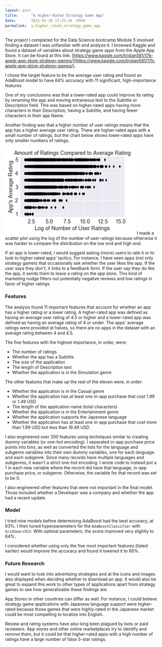 ```yaml
---
layout: post
title:      "A Higher-Rated Strategy Game App"
date:       2021-02-28 17:25:34 -0500
permalink:  a_higher_rated_strategy_game_app
---
```


The project I completed for the Data Science bootcamp Module 5 involved finding a dataset I was unfamiliar with and analyze it. I browsed Kaggle and found a dataset of variables about strategy game apps from the Apple App Store. It can be found at this link: [https://www.kaggle.com/tristan581/17k-apple-app-store-strategy-games/](https://www.kaggle.com/tristan581/17k-apple-app-store-strategy-games/).

I chose the target feature to be the average user rating and found an AdaBoost model to have 64% accuracy with 11 significant, high-importance features.

One of my conclusions was that a lower-rated app could improve its rating by renaming the app and moving extraneous text to the Subtitle or Description field. This was based on higher-rated apps having more characters in their Description, having a Subtitle, and having fewer characters in their app Name.

Another finding was that a higher number of user ratings means that the app has a higher average user rating. There are higher-rated apps with a small number of ratings, but the chart below shows lower-rated apps have only smaller numbers of ratings.

![Plot of log number of user ratings vs average user rating](https://raw.githubusercontent.com/bronwencc/Module-5-Project/master/images/Distribution%20of%20Rating%20Count.png)
I made a scatter plot using the log of the number of user ratings because otherwise it was harder to compare the distribution on the low end and high end.

If an app is lower-rated, I would suggest asking (more) users to rate it or to look to higher-rated apps' tactics. For instance, I have seen apps (not only strategy games) that occasionally ask whether the user likes the app. If the user says they don't, it links to a feedback form. If the user say they do like the app, it sends them to leave a rating on the app store. This kind of marketing nudge filters out potentially negative reviews and low ratings in favor of higher ratings.

### Features

The analysis found 11 important features that account for whether an app has a higher rating or a lower rating. A higher-rated app was defined as having an average user rating of 4.5 or higher and a lower-rated app was defined as having an average rating of 4 or under. The apps' average ratings were provided at halves, so there are no apps in the dataset with an average rating between 4 and 4.5.

The five features with the highest importance, in order, were:
* The number of ratings
* Whether the app has a Subtitle
* The size of the application
* The length of Description text
* Whether the application is in the Simulation genre

The other features that make up the rest of the eleven were, in order:
* Whether the application is in the Casual genre
* Whether the application has at least one in-app purchase that cost 1.99 or 1.49 USD
* The length of the application name (total characters)
* Whether the application is in the Entertainment genre
* Whether the application supports the Japanese language
* Whether the application has at least one in-app purchase that cost more than 1.99 USD but less than 19.49 USD

I also engineered over 200 features using techniques similar to creating dummy variables (or one-hot encoding). I separated in-app purchase price points into bins, as well as converted the lists for the language and subgenre variables into their own dummy variables, one for each language and each subgenre. Since many records have multiple languages and subgenres, it wasn't a strict one-hot encoding. I wrote code to instead put a 1 in each new variable where the record did have that language, in-app purchase price, or subgenre. Otherwise, the variable for that record was set to be 0.

I also engineered other features that were not important in the final model. Those included whether a Developer was a company and whether the app had a recent update.

### Model

I tried nine models before determining AdaBoost had the best accuracy, at 63%. I then tuned hyperparameters for the `AdaBoostClassifier` with `GridSearchCV`. With optimal parameters, the score improved very slightly to 64%.

I considered whether using only the five most important features (listed earlier) would improve the accuracy and found it lowered it to 60%.

### Future Research

I would want to look into advertising strategies and at the icons and images also displayed when deciding whether to download an app. It would also be great to expand this work to other types of applications apart from strategy games to see how generalizable these findings are.

App Stores in other countries can differ as well. For instance, I could believe strategy game applications with Japanese language support were higher-rated because those games that were highly-rated in the Japanese market could be most compelling to localize into English.

Review and rating systems have also long been plagued by bots or paid reviewers. App stores and other online marketplaces try to identify and remove them, but it could be that higher-rated apps with a high number of ratings have a large number of false 5-star ratings.
